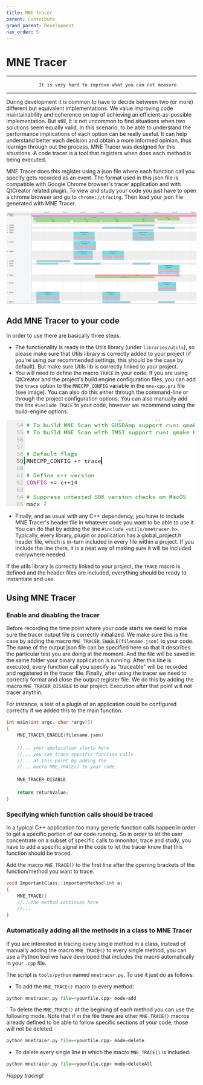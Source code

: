 ```yaml
---
title: MNE Tracer
parent: Contribute
grand_parent: Development
nav_order: 5
---
```

# MNE Tracer

***
                It is very hard to improve what you can not measure.
***

During development it is common to have to decide between two (or more) different but equivalent implementations. We value improving code maintainability and coherence on top of achieving an efficient-as-possible implementation. But still, it is not uncommon to find situations when two solutions seem equally valid. In this scenario, to be able to understand the performance implications of each option can be really useful. It can help understand better each decision and obtain a more informed opinion, thus learnign through out the process. MNE Tracer was designed for this situations. A code tracer is a tool that registers when does each method is being executed.

MNE Tracer does this register using a json file where each function call you specify gets recorded as an event. The format used in this json file is compatible with Google Chrome browser's tracer application and with QtCreator related plugin. To view and study your code you just have to open a chrome browser and go to ```chrome://tracing```. Then load your json file generated with MNE Tracer.

![](../../images/mnetracer/tracer_example.png)

## Add MNE Tracer to your code

In order to use there are basically three steps.
- The functionality is ready in the Utils library (under ```libraries/utils```), so please make sure that Utils library is correctly added to your project (if you're using our recommended settings, this should be the case by default). But make sure Utils lib is correctly linked to your project. 
- You will need to define the macro ```TRACE``` in your code. If you are using QtCreator and the project's build engine configuration files, you can add the ```trace``` option to the ```MNECPP_CONFIG``` variable in the ```mne-cpp.pri``` file (see image). You can also do this either through the command-line or through the project configuration options. You can also manually add the line ```#include TRACE``` to your code, however we recommend using the build-engine options. 

![](../../images/mnetracer/trace_option.png)

- Finally, and as usual with any C++ dependency, you have to include MNE Tracer's header file in whatever code you want to be able to use it. You can do that by adding the line ```#include <utils/mnetracer.h>```. Typically, every library, plugin or application has a global_project.h header file, which is in-turn included in every file within a project. If you include the line there, it is a neat way of making sure it will be included everywhere needed.

If the utils library is correctly linked to your project, the ```TRACE``` macro is defined and the header files are included, everything should be ready to instantiate and use.
## Using MNE Tracer

### Enable and disabling the tracer
Before recording the time point where your code starts we need to make sure the tracer output file is correctly initialized. We make sure this is the case by adding the macro ```MNE_TRACER_ENABLE(filename.json)``` to your code. The name of the output json file can be specified here so that it describes the particular test you are doing at the moment. And the file will be saved in the same folder your binary application is running. 
After this line is executed, every function call you specify as "traceable" will be recorded and registered in the tracer file.
Finally, after using the tracer we need to correctly format and close the output register file. We do this by adding the macro ```MNE_TRACER_DISABLE``` to our project. Execution after that point will not tracer anythin.

For instance, a test of a plugin of an application could be configured correctly if we added this to the main function.

```c++
int main(int argc, char *argv[])
{
    MNE_TRACER_ENABLE(filename.json)

    //... your application starts here
    //... you can trace specific function calls 
    //... at this point by adding the
    //... macro MNE_TRACE() to your code.

    MNE_TRACER_DISABLE

    return returnValue;
}
```

### Specifying which function calls should be traced
In a typical C++ application too many generic function calls happen in order to get a specific portion of our code running. So in order to let the user concentrate on a subset of specific calls to mnonitor, trace and study, you have to add a specific signal in the code to let the tracer know that this function should be traced.

Add the macro ```MNE_TRACE()``` to the first line after the opening brackets of the function/method you want to trace. 

```C++
void ImportantClass::importantMethod(int a)
{
    MNE_TRACE()
    //...the method continues here
    //...
}
```
### Automatically adding all the methods in a class to MNE Tracer
If you are interested in tracing every single method in a class, instead of manually adding the macro ```MNE_TRACE()``` to every single method, you can use a Python tool we have developed that includes the macro automatically in your ```.cpp``` file.

The script is ```tools/python``` named ```mnetracer.py```. To use it just do as follows:

- To add the ```MNE_TRACE()``` macro to every method:
```python
python mnetracer.py file=<yourfile.cpp> mode=add
```
` To delete the ```MNE_TRACE()``` at the begining of each method you can use the following mode. Note that if in the file there are other ```MNE_TRACE()``` macros already defined to be able to follow specific sections of your code, those will not be deleted. 
```python
python mnetracer.py file=<yourfile.cpp> mode=delete
```
- To delete every single line in which the macro ```MNE_TRACE()``` is included.
```python
python mnetracer.py file=<yourfile.cpp> mode=deleteAll
```

_Happy tracing!_

